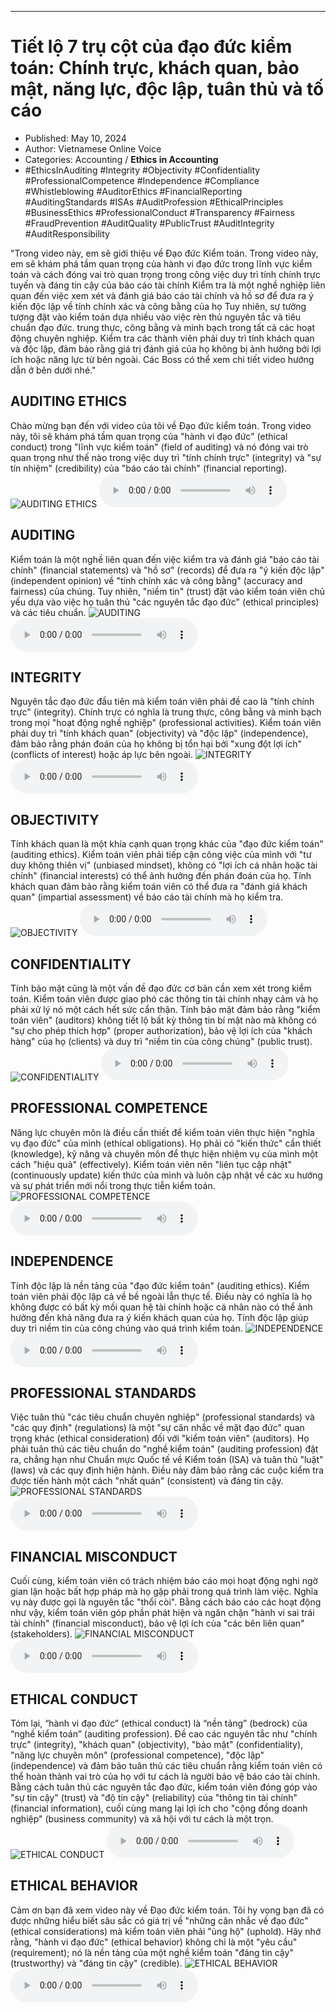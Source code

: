 
---

# Tiết lộ 7 trụ cột của đạo đức kiểm toán: Chính trực, khách quan, bảo mật, năng lực, độc lập, tuân thủ và tố cáo

- Published: May 10, 2024
- Author: Vietnamese Online Voice
- Categories: Accounting / **Ethics in Accounting**
- #EthicsInAuditing #Integrity #Objectivity #Confidentiality #ProfessionalCompetence #Independence #Compliance #Whistleblowing #AuditorEthics #FinancialReporting #AuditingStandards #ISAs #AuditProfession #EthicalPrinciples #BusinessEthics #ProfessionalConduct #Transparency #Fairness #FraudPrevention #AuditQuality #PublicTrust #AuditIntegrity #AuditResponsibility

"Trong video này, em sẽ giới thiệu về Đạo đức Kiểm toán. Trong video này, em sẽ khám phá tầm quan trọng của hành vi đạo đức trong lĩnh vực kiểm toán và cách đóng vai trò quan trọng trong công việc duy trì tính chính trực tuyến và đáng tin cậy của báo cáo tài chính Kiểm tra là một nghề nghiệp liên quan đến việc xem xét và đánh giá báo cáo tài chính và hồ sơ để đưa ra ý kiến ​​độc lập về tính chính xác và công bằng của họ Tuy nhiên, sự tưởng tượng đặt vào kiểm toán dựa nhiều vào việc rèn thủ nguyên tắc và tiêu chuẩn đạo đức. trung thực, công bằng và minh bạch trong tất cả các hoạt động chuyên nghiệp. Kiểm tra các thành viên phải duy trì tính khách quan và độc lập, đảm bảo rằng giá trị đánh giá của họ không bị ảnh hưởng bởi lợi ích hoặc năng lực từ bên ngoài. Các Boss có thể xem chi tiết video hướng dẫn ở bên dưới nhé."


## AUDITING ETHICS

Chào mừng bạn đến với video của tôi về Đạo đức kiểm toán. Trong video này, tôi sẽ khám phá tầm quan trọng của "hành vi đạo đức" (ethical conduct) trong "lĩnh vực kiểm toán" (field of auditing) và nó đóng vai trò quan trọng như thế nào trong việc duy trì "tính chính trực" (integrity) và "sự tín nhiệm" (credibility) của "báo cáo tài chính" (financial reporting).
![AUDITING ETHICS](https://http-archiver-apis-production-80.schnworks.com/storage/images/transitions/2024-05-10/transition--12397544145-Montserrat-Black-512DA8.jpg)
<audio controls>
    <source src="https://http-archiver-apis-production-80.schnworks.com/storage/storage/audio/file-893271283.mp3" type="audio/mpeg">
</audio>



## AUDITING

Kiểm toán là một nghề liên quan đến việc kiểm tra và đánh giá "báo cáo tài chính" (financial statements) và "hồ sơ" (records) để đưa ra "ý kiến ​​độc lập" (independent opinion) về "tính chính xác và công bằng" (accuracy and fairness) của chúng. Tuy nhiên, "niềm tin" (trust) đặt vào kiểm toán viên chủ yếu dựa vào việc họ tuân thủ "các nguyên tắc đạo đức" (ethical principles) và các tiêu chuẩn.
![AUDITING](https://http-archiver-apis-production-80.schnworks.com/storage/images/transitions/2024-05-10/transition--26638200717-Montserrat-Regular-1A237E.jpg)
<audio controls>
    <source src="https://http-archiver-apis-production-80.schnworks.com/storage/storage/audio/file-29842988156.mp3" type="audio/mpeg">
</audio>



## INTEGRITY

Nguyên tắc đạo đức đầu tiên mà kiểm toán viên phải đề cao là "tính chính trực" (integrity). Chính trực có nghĩa là trung thực, công bằng và minh bạch trong mọi "hoạt động nghề nghiệp" (professional activities). Kiểm toán viên phải duy trì "tính khách quan" (objectivity) và "độc lập" (independence), đảm bảo rằng phán đoán của họ không bị tổn hại bởi "xung đột lợi ích" (conflicts of interest) hoặc áp lực bên ngoài.
![INTEGRITY](https://http-archiver-apis-production-80.schnworks.com/storage/images/transitions/2024-05-10/transition-1516153132-Montserrat-SemiBold-7B1FA2.jpg)
<audio controls>
    <source src="https://http-archiver-apis-production-80.schnworks.com/storage/storage/audio/file-7221147256.mp3" type="audio/mpeg">
</audio>



## OBJECTIVITY

Tính khách quan là một khía cạnh quan trọng khác của "đạo đức kiểm toán" (auditing ethics). Kiểm toán viên phải tiếp cận công việc của mình với "tư duy không thiên vị" (unbiased mindset), không có "lợi ích cá nhân hoặc tài chính" (financial interests) có thể ảnh hưởng đến phán đoán của họ. Tính khách quan đảm bảo rằng kiểm toán viên có thể đưa ra "đánh giá khách quan" (impartial assessment) về báo cáo tài chính mà họ kiểm tra.
![OBJECTIVITY](https://http-archiver-apis-production-80.schnworks.com/storage/images/transitions/2024-05-10/transition-1546520065-Montserrat-Thin-4A148C.jpg)
<audio controls>
    <source src="https://http-archiver-apis-production-80.schnworks.com/storage/storage/audio/file-19912589622.mp3" type="audio/mpeg">
</audio>



## CONFIDENTIALITY

Tính bảo mật cũng là một vấn đề đạo đức cơ bản cần xem xét trong kiểm toán. Kiểm toán viên được giao phó các thông tin tài chính nhạy cảm và họ phải xử lý nó một cách hết sức cẩn thận. Tính bảo mật đảm bảo rằng "kiểm toán viên" (auditors) không tiết lộ bất kỳ thông tin bí mật nào mà không có "sự cho phép thích hợp" (proper authorization), bảo vệ lợi ích của "khách hàng" của họ (clients) và duy trì "niềm tin của công chúng" (public trust).
![CONFIDENTIALITY](https://http-archiver-apis-production-80.schnworks.com/storage/images/transitions/2024-05-10/transition-10548829255-Montserrat-Medium-7B1FA2.jpg)
<audio controls>
    <source src="https://http-archiver-apis-production-80.schnworks.com/storage/storage/audio/file-43204261697.mp3" type="audio/mpeg">
</audio>



## PROFESSIONAL COMPETENCE

Năng lực chuyên môn là điều cần thiết để kiểm toán viên thực hiện "nghĩa vụ đạo đức" của mình (ethical obligations). Họ phải có "kiến thức" cần thiết (knowledge), kỹ năng và chuyên môn để thực hiện nhiệm vụ của mình một cách "hiệu quả" (effectively). Kiểm toán viên nên "liên tục cập nhật" (continuously update) kiến ​​thức của mình và luôn cập nhật về các xu hướng và sự phát triển mới nổi trong thực tiễn kiểm toán.
![PROFESSIONAL COMPETENCE](https://http-archiver-apis-production-80.schnworks.com/storage/images/transitions/2024-05-10/transition--17760659779-Montserrat-SemiBold-512DA8.jpg)
<audio controls>
    <source src="https://http-archiver-apis-production-80.schnworks.com/storage/storage/audio/file-17604978156.mp3" type="audio/mpeg">
</audio>



## INDEPENDENCE

Tính độc lập là nền tảng của "đạo đức kiểm toán" (auditing ethics). Kiểm toán viên phải độc lập cả về bề ngoài lẫn thực tế. Điều này có nghĩa là họ không được có bất kỳ mối quan hệ tài chính hoặc cá nhân nào có thể ảnh hưởng đến khả năng đưa ra ý kiến ​​khách quan của họ. Tính độc lập giúp duy trì niềm tin của công chúng vào quá trình kiểm toán.
![INDEPENDENCE](https://http-archiver-apis-production-80.schnworks.com/storage/images/transitions/2024-05-10/transition-7909682586-Montserrat-Regular-673AB7.jpg)
<audio controls>
    <source src="https://http-archiver-apis-production-80.schnworks.com/storage/storage/audio/file-34950647925.mp3" type="audio/mpeg">
</audio>



## PROFESSIONAL STANDARDS

Việc tuân thủ "các tiêu chuẩn chuyên nghiệp" (professional standards) và "các quy định" (regulations) là một "sự cân nhắc về mặt đạo đức" quan trọng khác (ethical consideration) đối với "kiểm toán viên" (auditors). Họ phải tuân thủ các tiêu chuẩn do "nghề kiểm toán" (auditing profession) đặt ra, chẳng hạn như Chuẩn mực Quốc tế về Kiểm toán (ISA) và tuân thủ "luật" (laws) và các quy định hiện hành. Điều này đảm bảo rằng các cuộc kiểm tra được tiến hành một cách "nhất quán" (consistent) và đáng tin cậy.
![PROFESSIONAL STANDARDS](https://http-archiver-apis-production-80.schnworks.com/storage/images/transitions/2024-05-10/transition-19292072830-Montserrat-Thin-4A148C.jpg)
<audio controls>
    <source src="https://http-archiver-apis-production-80.schnworks.com/storage/storage/audio/file-6183354271.mp3" type="audio/mpeg">
</audio>



## FINANCIAL MISCONDUCT

Cuối cùng, kiểm toán viên có trách nhiệm báo cáo mọi hoạt động nghi ngờ gian lận hoặc bất hợp pháp mà họ gặp phải trong quá trình làm việc. Nghĩa vụ này được gọi là nguyên tắc "thổi còi". Bằng cách báo cáo các hoạt động như vậy, kiểm toán viên góp phần phát hiện và ngăn chặn "hành vi sai trái tài chính" (financial misconduct), bảo vệ lợi ích của "các bên liên quan" (stakeholders).
![FINANCIAL MISCONDUCT](https://http-archiver-apis-production-80.schnworks.com/storage/images/transitions/2024-05-10/transition--39356658639-Montserrat-SemiBold-880E4F.jpg)
<audio controls>
    <source src="https://http-archiver-apis-production-80.schnworks.com/storage/storage/audio/file-17026574837.mp3" type="audio/mpeg">
</audio>



## ETHICAL CONDUCT

Tóm lại, “hành vi đạo đức” (ethical conduct) là “nền tảng” (bedrock) của “nghề kiểm toán” (auditing profession). Đề cao các nguyên tắc như "chính trực" (integrity), "khách quan" (objectivity), "bảo mật" (confidentiality), "năng lực chuyên môn" (professional competence), "độc lập" (independence) và đảm bảo tuân thủ các tiêu chuẩn rằng kiểm toán viên có thể hoàn thành vai trò của họ với tư cách là người bảo vệ báo cáo tài chính. Bằng cách tuân thủ các nguyên tắc đạo đức, kiểm toán viên đóng góp vào "sự tin cậy" (trust) và "độ tin cậy" (reliability) của "thông tin tài chính" (financial information), cuối cùng mang lại lợi ích cho "cộng đồng doanh nghiệp" (business community) và xã hội với tư cách là một trọn.
![ETHICAL CONDUCT](https://http-archiver-apis-production-80.schnworks.com/storage/images/transitions/2024-05-10/transition--42039190003-Montserrat-Bold-880E4F.jpg)
<audio controls>
    <source src="https://http-archiver-apis-production-80.schnworks.com/storage/storage/audio/file-40971058466.mp3" type="audio/mpeg">
</audio>



## ETHICAL BEHAVIOR

Cảm ơn bạn đã xem video này về Đạo đức kiểm toán. Tôi hy vọng bạn đã có được những hiểu biết sâu sắc có giá trị về "những cân nhắc về đạo đức" (ethical considerations) mà kiểm toán viên phải "ủng hộ" (uphold). Hãy nhớ rằng, "hành vi đạo đức" (ethical behavior) không chỉ là một "yêu cầu" (requirement); nó là nền tảng của một nghề kiểm toán "đáng tin cậy" (trustworthy) và "đáng tin cậy" (credible).
![ETHICAL BEHAVIOR](https://http-archiver-apis-production-80.schnworks.com/storage/images/transitions/2024-05-10/transition--19304287810-Montserrat-Bold-303F9F.jpg)
<audio controls>
    <source src="https://http-archiver-apis-production-80.schnworks.com/storage/storage/audio/file-24898467335.mp3" type="audio/mpeg">
</audio>

